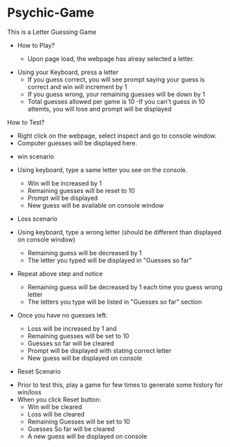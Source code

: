 # Psychic-Game

This is a Letter Guessing Game

- How to Play?

  - Upon page load, the webpage has alreay selected a letter.

* Using your Keyboard, press a letter
  - If you guess correct, you will see prompt saying your guess is correct and
    win will increment by 1
  - If you guess wrong, your remaining guesses will be down by 1
  - Total guesses allowed per game is 10 -If you can't guess in 10 attemts, you
    will lose and prompt will be displayed

How to Test?

- Right click on the webpage, select inspect and go to console window.
- Computer guesses will be displayed here.

* win scenario

- Using keyboard, type a same letter you see on the console.

  - Win will be increased by 1
  - Remaining guesses will be reset to 10
  - Prompt will be displayed
  - New guess will be available on console window

* Loss scenario

- Using keyboard, type a wrong letter (should be different than displayed on
  console window)
  - Remaining guess will be decreased by 1
  - The letter you typed will be displayed in "Guesses so far"
- Repeat above step and notice
  - Remaining guess will be decreased by 1 each time you guess wrong letter
  - The letters you type will be listed in "Guesses so far" section
- Once you have no guesses left:

  - Loss will be increased by 1 and
  - Remaining guesses will be set to 10
  - Guesses so far will be cleared
  - Prompt will be displayed with stating correct letter
  - New guess will be displayed on console

* Reset Scenario

- Prior to test this, play a game for few times to generate some history for
  win/loss
- When you click Reset button:
  - Win will be cleared
  - Loss will be cleared
  - Remaining Guesses will be set to 10
  - Guesses So far will be cleared
  - A new guess will be displayed on console
